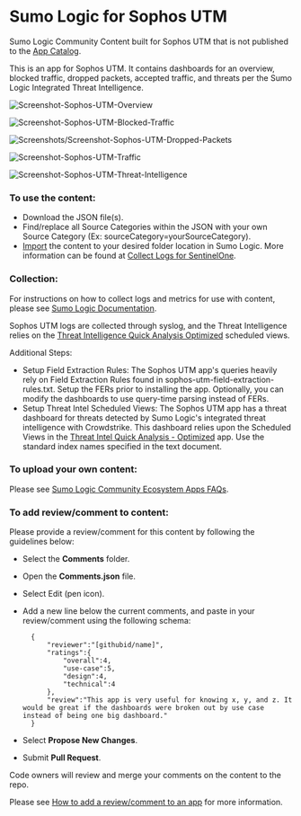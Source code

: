 # Sumo Logic for Sophos UTM
Sumo Logic Community Content built for Sophos UTM that is not published to the [App Catalog](https://help.sumologic.com/docs/integrations/).

This is an app for Sophos UTM. It contains dashboards for an overview, blocked traffic, dropped packets, accepted traffic,  and threats per the Sumo Logic Integrated Threat Intelligence. 

![Screenshot-Sophos-UTM-Overview](Screenshots/Screenshot-Sophos-UTM-Overview.png)

![Screenshot-Sophos-UTM-Blocked-Traffic](Screenshots/Screenshot-Sophos-UTM-Blocked-Traffic.png)

![Screenshots/Screenshot-Sophos-UTM-Dropped-Packets](Screenshots/Screenshot-Sophos-UTM-Dropped-Packets.png)

![Screenshot-Sophos-UTM-Traffic](Screenshots/Screenshot-Sophos-UTM-Traffic.png)

![Screenshot-Sophos-UTM-Threat-Intelligence](Screenshots/Screenshot-Sophos-UTM-Threat-Intelligence.png)

### To use the content:
- Download the JSON file(s).
- Find/replace all Source Categories within the JSON with your own Source Category (Ex: sourceCategory=yourSourceCategory).
- [Import](https://help.sumologic.com/docs/get-started/library/#import-content) the content to your desired folder location in Sumo Logic. More information can be found at [Collect Logs for SentinelOne](https://help.sumologic.com/docs/send-data/collect-from-other-data-sources/collect-logs-sentinelone/).

### Collection:
For instructions on how to collect logs and metrics for use with content, please see [Sumo Logic Documentation](https://help.sumologic.com/docs/send-data/).

Sophos UTM logs are collected through syslog, and the Threat Intelligence relies on the [Threat Intelligence Quick Analysis Optimized](https://github.com/SumoLogic/sumologic-content/tree/master/Sumo-Logic-Tools/Threat_Intelligence_Optimized) scheduled views. 

Additional Steps:
- Setup Field Extraction Rules: The Sophos UTM app's queries heavily rely on Field Extraction Rules found in sophos-utm-field-extraction-rules.txt. Setup the FERs prior to installing the app. Optionally, you can modify the dashboards to use query-time parsing instead of FERs.
- Setup Threat Intel Scheduled Views: The Sophos UTM app has a threat dashboard for threats detected by Sumo Logic's integrated threat intelligence with Crowdstrike. This dashboard relies upon the Scheduled Views in the [Threat Intel Quick Analysis - Optimized](https://github.com/SumoLogic/sumologic-content/blob/master/Sumo-Logic-Tools/Threat_Intelligence_Optimized/scheduled-views.txt) app. Use the standard index names specified in the text document.

### To upload your own content:
Please see [Sumo Logic Community Ecosystem Apps FAQs](https://help.sumologic.com/docs/integrations/community-ecosystem-apps/#faq).

### To add review/comment to content:
Please provide a review/comment for this content by following the guidelines below:

- Select the **Comments** folder.
- Open the **Comments.json** file.
- Select Edit (pen icon).
- Add a new line below the current comments, and paste in your review/comment using the following schema:

        {
            "reviewer":"[githubid/name]",
            "ratings":{
                "overall":4,
                "use-case":5,
                "design":4,
                "technical":4
            },
            "review":"This app is very useful for knowing x, y, and z. It would be great if the dashboards were broken out by use case instead of being one big dashboard."
        }


- Select **Propose New Changes**.
- Submit **Pull Request**.

Code owners will review and merge your comments on the content to the repo.

Please see [How to add a review/comment to an app](https://help.sumologic.com/docs/integrations/community-ecosystem-apps/#how-do-i-add-a-reviewrating-to-an-app) for more information.